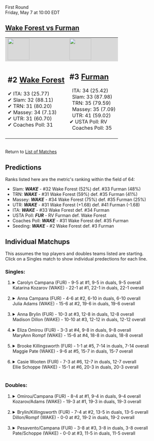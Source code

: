 First Round  
Friday, May 7 at 10:00 EDT
## [Wake Forest vs Furman](https://www.ncaa.com/game/5833664) 

<table><tr style="background-color: #d9d9d9 !important"><td><a href="#"><img src="https://www.ncaa.com/sites/default/files/images/logos/schools/w/wake-forest.70.png" width="70" height="70" /></a></td><td><a href="#"><img src="https://www.ncaa.com/sites/default/files/images/logos/schools/f/furman.70.png" width="70" height="70" /></a></td></tr><tr>
<td>  

<h2>#2 <a href="#">Wake Forest</a></h2>  
&#10004; ITA: 33 (25.77)<br>  
&#10004; Slam: 32 (88.11)<br>  
&#10004; TRN: 31 (80.20)<br>  
&#10004; Massey: 34 (7.13)<br>  
&#10004; UTR: 31 (60.70)<br>  
&#10004; Coaches Poll: 31<br>  
<br>  

</td>
<td>  

<h2>#3 <a href="#">Furman</a></h2>  
&nbsp; ITA: 34 (25.42)<br>  
&nbsp; Slam: 33 (87.98)<br>  
&nbsp; TRN: 35 (79.59)<br>  
&nbsp; Massey: 35 (7.09)<br>  
&nbsp; UTR: 41 (59.02)<br>  
&#10004; USTA Poll: RV<br>  
&nbsp; Coaches Poll: 35<br>  
<br>  

</td>
</tr></table>  


<br>Return to [List of Matches](../index.md)  

## Predictions  

Ranks listed here are the metric's ranking within the field of 64:  
- Slam: ***WAKE*** - #32 Wake Forest (52%) def. #33 Furman (48%)  
- TRN: ***WAKE*** - #31 Wake Forest (59%) def. #35 Furman (41%)  
- Massey: ***WAKE*** - #34 Wake Forest (75%) def. #35 Furman (25%)  
- UTR: ***WAKE*** - #31 Wake Forest (+1.68) def. #41 Furman (-1.68)  
- ITA: ***WAKE*** - #33 Wake Forest def. #34 Furman  
- USTA Poll: ***FUR*** - RV Furman def. Wake Forest  
- Coaches Poll: ***WAKE*** - #31 Wake Forest def. #35 Furman  
- Seeding: ***WAKE*** - #2 Wake Forest def. #3 Furman  

## Individual Matchups  
This assumes the top players and doubles teams listed are starting.  
Click on a Singles match to show individual predections for each line.  

### Singles:  

<ol>
<li><details>
<summary markdown="span">Carolyn Campana (FUR) - 9-5 at #1, 9-5 in duals, 9-5 overall<br>Katarina Kozarov (WAKE) - 22-1 at #1, 22-1 in duals, 22-1 overall</summary>
<h4>Predictions</h4><ul>
<li>Slam: <b><i>FUR</i></b> - Kozarov (55%) def. Campana (45%)</li>  
<li>TRN: <b><i>FUR</i></b> - Kozarov (71%) def. Campana (29%)</li>  
<li>Massey: <b><i>FUR</i></b> - Kozarov (75%) def. Campana (25%)</li>  
<li>UTR: <b><i>WAKE</i></b> - Campana (57%) def. Kozarov (43%)</li>  
<li>ITA: <b><i>WAKE</i></b> - Campana (28.61) def. Kozarov (26.43)</li>  
</ul>
</details>&nbsp;</li>
<li><details>
<summary markdown="span">Anna Campana (FUR) - 4-6 at #2, 6-10 in duals, 6-10 overall<br>Julia Adams (WAKE) - 15-6 at #2, 19-6 in duals, 19-6 overall</summary>
<h4>Predictions</h4><ul>
<li>Slam: <b><i>WAKE</i></b> - Campana (53%) def. Adams (47%)</li>  
<li>TRN: <b><i>FUR</i></b> - Adams (60%) def. Campana (40%)</li>  
<li>Massey: <b><i>FUR</i></b> - Adams (75%) def. Campana (25%)</li>  
<li>UTR: <b><i>FUR</i></b> - Adams (70%) def. Campana (30%)</li>  
<li>ITA: <b><i>WAKE</i></b> - Campana (11.52) def. Adams (5.79)</li>  
</ul>
</details>&nbsp;</li>
<li><details>
<summary markdown="span">Anna Brylin (FUR) - 10-3 at #3, 12-8 in duals, 12-8 overall<br>Madison Dillon (WAKE) - 10-10 at #3, 12-12 in duals, 12-12 overall</summary>
<h4>Predictions</h4><ul>
<li>Slam: <b><i>WAKE</i></b> - Brylin (86%) def. Dillon (14%)</li>  
<li>TRN: <b><i>WAKE</i></b> - Brylin (88%) def. Dillon (12%)</li>  
<li>Massey: <b><i>WAKE</i></b> - Brylin (75%) def. Dillon (25%)</li>  
<li>UTR: <b><i>WAKE</i></b> - Brylin (93%) def. Dillon (7%)</li>  
<li>ITA: <b><i>WAKE</i></b> - Brylin (2.10) def. Dillon (1.67)</li>  
</ul>
</details>&nbsp;</li>
<li><details>
<summary markdown="span">Eliza Omirou (FUR) - 3-3 at #4, 9-8 in duals, 9-8 overall<br>MaryAnn Rompf (WAKE) - 15-6 at #4, 18-8 in duals, 18-8 overall</summary>
<h4>Predictions</h4><ul>
<li>Slam: <b><i>WAKE</i></b> - Omirou (67%) def. Rompf (33%)</li>  
<li>TRN: <b><i>WAKE</i></b> - Omirou (61%) def. Rompf (39%)</li>  
<li>Massey: <b><i>WAKE</i></b> - Omirou (75%) def. Rompf (25%)</li>  
<li>UTR: <b><i>WAKE</i></b> - Omirou (73%) def. Rompf (27%)</li>  
<li>ITA: <b><i>WAKE</i></b> - Omirou (1.88) def. Rompf (1.74)</li>  
</ul>
</details>&nbsp;</li>
<li><details>
<summary markdown="span">Brooke Killingsworth (FUR) - 1-1 at #5, 7-14 in duals, 7-14 overall<br>Maggie Pate (WAKE) - 9-6 at #5, 15-7 in duals, 15-7 overall</summary>
<h4>Predictions</h4><ul>
<li>Slam: <b><i>WAKE</i></b> - Killingsworth (80%) def. Pate (20%)</li>  
<li>TRN: <b><i>WAKE</i></b> - Killingsworth (67%) def. Pate (33%)</li>  
<li>Massey: <b><i>WAKE</i></b> - Killingsworth (75%) def. Pate (25%)</li>  
<li>UTR: <b><i>WAKE</i></b> - Killingsworth (78%) def. Pate (22%)</li>  
<li>ITA: <b><i>FUR</i></b> - Pate (1.95) def. Killingsworth (1.48)</li>  
</ul>
</details>&nbsp;</li>
<li><details>
<summary markdown="span">Casie Wooten (FUR) - 7-3 at #6, 12-7 in duals, 12-7 overall<br>Ellie Schoppe (WAKE) - 15-1 at #6, 20-3 in duals, 20-3 overall</summary>
<h4>Predictions</h4><ul>
<li>Slam: <b><i>WAKE</i></b> - Wooten (67%) def. Schoppe (33%)</li>  
<li>TRN: <b><i>WAKE</i></b> - Wooten (58%) def. Schoppe (42%)</li>  
<li>Massey: <b><i>WAKE</i></b> - Wooten (75%) def. Schoppe (25%)</li>  
<li>UTR: <b><i>WAKE</i></b> - Wooten (76%) def. Schoppe (24%)</li>  
<li>ITA: <b><i>FUR</i></b> - Schoppe (2.79) def. Wooten (1.70)</li>  
</ul>
</details>&nbsp;</li>
</ol>

### Doubles:  

<ol>
<li><details>
<summary markdown="span">Omirou/Campana (FUR) - 8-4 at #1, 9-4 in duals, 9-4 overall<br>Kozarov/Adams (WAKE) - 19-3 at #1, 19-3 in duals, 19-3 overall</summary>
<br>Sorry, we don't have any metrics for this match
</details>&nbsp;</li>
<li><details>
<summary markdown="span">Brylin/Killingsworth (FUR) - 7-4 at #2, 13-5 in duals, 13-5 overall<br>Dillon/Rompf (WAKE) - 0-0 at #2, 19-2 in duals, 19-2 overall</summary>
<br>Sorry, we don't have any metrics for this match
</details>&nbsp;</li>
<li><details>
<summary markdown="span">Pesavento/Campana (FUR) - 3-8 at #3, 3-8 in duals, 3-8 overall<br>Pate/Schoppe (WAKE) - 0-0 at #3, 11-5 in duals, 11-5 overall</summary>
<br>Sorry, we don't have any metrics for this match
</details>&nbsp;</li>
</ol>